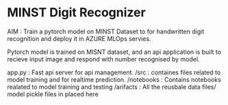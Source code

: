 # MINST Digit Recognizer

AIM : Train a pytorch model on MINST Dataset to for handwritten digit recognition and deploy it in AZURE MLOps servies.

Pytorch model is trained on MISNT dataset, and an api application is built to recieve input image and respond with number recognised by model.

app.py : Fast api server for api management.
/src  : containes files related to model training and for realtime prediction.
/notebooks : Contains notebooks realated to model training and testing
/arifacts : All the reusbale data files/ model pickle files in placed here
